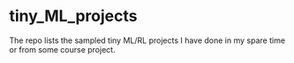 # tiny_ML_projects
The repo lists the sampled tiny ML/RL projects I have done in my spare time or from some course project. 
